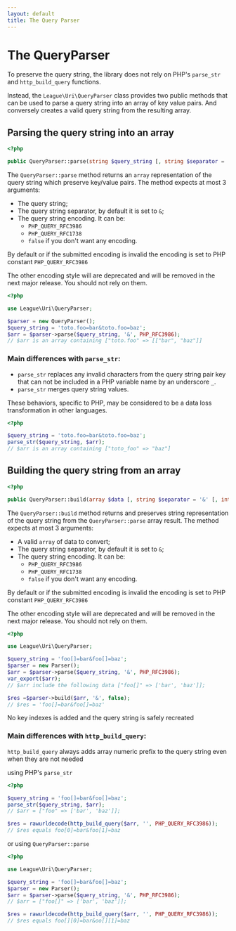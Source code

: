 ```yaml
---
layout: default
title: The Query Parser
---
```


# The QueryParser

To preserve the query string, the library does not rely on PHP's `parse_str` and `http_build_query` functions.

Instead, the `League\Uri\QueryParser` class provides two public methods that can be used to parse a query string into an array of key value pairs. And conversely creates a valid query string from the resulting array.

## Parsing the query string into an array

~~~php
<?php

public QueryParser::parse(string $query_string [, string $separator = '&' [, int $encoding = RFC3986]]): array
~~~

The `QueryParser::parse` method returns an `array` representation of the query string which preserve key/value pairs. The method expects at most 3 arguments:

- The query string;
- The query string separator, by default it is set to `&`;
- The query string encoding. It can be:
    - `PHP_QUERY_RFC3986`
    - `PHP_QUERY_RFC1738`
    - `false` if you don't want any encoding.

<p class="message-info">By default or if the submitted encoding is invalid the encoding is set to PHP constant <code>PHP_QUERY_RFC3986</code></p>

<p class="message-notice">The other encoding style will are deprecated and will be removed in the next major release. You should not rely on them.</p>

~~~php
<?php

use League\Uri\QueryParser;

$parser = new QueryParser();
$query_string = 'toto.foo=bar&toto.foo=baz';
$arr = $parser->parse($query_string, '&', PHP_RFC3986);
// $arr is an array containing ["toto.foo" => [["bar", "baz"]]
~~~

### Main differences with `parse_str`:

- `parse_str` replaces any invalid characters from the query string pair key that can not be included in a PHP variable name by an underscore `_`.
- `parse_str` merges query string values.

These behaviors, specific to PHP, may be considered to be a data loss transformation in other languages.

~~~php
<?php

$query_string = 'toto.foo=bar&toto.foo=baz';
parse_str($query_string, $arr);
// $arr is an array containing ["toto_foo" => "baz"]
~~~

## Building the query string from an array

~~~php
<?php

public QueryParser::build(array $data [, string $separator = '&' [, int $encoding = RFC3986]]): string
~~~

The `QueryParser::build` method returns and preserves string representation of the query string from the `QueryParser::parse` array result. The method expects at most 3 arguments:

- A valid `array` of data to convert;
- The query string separator, by default it is set to `&`;
- The query string encoding. It can be:
    - `PHP_QUERY_RFC3986`
    - `PHP_QUERY_RFC1738`
    - `false` if you don't want any encoding.

<p class="message-notice">By default or if the submitted encoding is invalid the encoding is set to PHP constant <code>PHP_QUERY_RFC3986</code></p>

<p class="message-notice">The other encoding style will are deprecated and will be removed in the next major release. You should not rely on them.</p>

~~~php
<?php

use League\Uri\QueryParser;

$query_string = 'foo[]=bar&foo[]=baz';
$parser = new Parser();
$arr = $parser->parse($query_string, '&', PHP_RFC3986);
var_export($arr);
// $arr include the following data ["foo[]" => ['bar', 'baz']];

$res =$parser->build($arr, '&', false);
// $res = 'foo[]=bar&foo[]=baz'
~~~

No key indexes is added and the query string is safely recreated

### Main differences with `http_build_query`:

`http_build_query` always adds array numeric prefix to the query string even when they are not needed

using PHP's `parse_str`

~~~php
<?php

$query_string = 'foo[]=bar&foo[]=baz';
parse_str($query_string, $arr);
// $arr = ["foo" => ['bar', 'baz']];

$res = rawurldecode(http_build_query($arr, '', PHP_QUERY_RFC3986));
// $res equals foo[0]=bar&foo[1]=baz
~~~

or using `QueryParser::parse`

~~~php
<?php

use League\Uri\QueryParser;

$query_string = 'foo[]=bar&foo[]=baz';
$parser = new Parser();
$arr = $parser->parse($query_string, '&', PHP_RFC3986);
// $arr = ["foo[]" => ['bar', 'baz']];

$res = rawurldecode(http_build_query($arr, '', PHP_QUERY_RFC3986));
// $res equals foo[][0]=bar&oo[][1]=baz
~~~